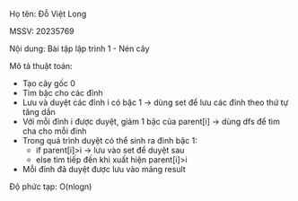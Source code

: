 Họ tên: Đỗ Việt Long

MSSV: 20235769

Nội dung: Bài tập lập trình 1 - Nén cây

Mô tả thuật toán:
  - Tạo cây gốc 0
  - Tìm bậc cho các đỉnh
  - Lưu và duyệt các đỉnh i có bậc 1 -> dùng set để lưu các đỉnh theo thứ tự tăng dần
  - Với mỗi đỉnh i được duyệt, giảm 1 bậc của parent[i] -> dùng dfs để tìm cha cho mỗi đỉnh 
  - Trong quá trình duyệt có thể sinh ra đỉnh bậc 1:
    + if parent[i]>i -> lưu vào set để duyệt sau
    + else tìm tiếp đến khi xuất hiện parent[i]>i
  - Mỗi đỉnh đã duyệt được lưu vào mảng result

Độ phức tạp: O(nlogn)
